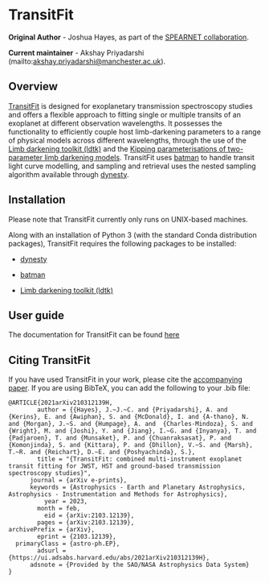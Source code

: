 
# TransitFit

**Original Author** - Joshua Hayes, as part of the [SPEARNET collaboration](mailto:eamonn.kerins@manchester.ac.uk).

**Current maintainer** - Akshay Priyadarshi (mailto:akshay.priyadarshi@manchester.ac.uk).

## Overview
[TransitFit](https://transitfit.readthedocs.io/en/latest/) is designed for exoplanetary transmission spectroscopy studies and offers a flexible approach to fitting single or multiple transits of an exoplanet at different observation wavelengths.  It possesses the functionality to efficiently couple host limb-darkening parameters to a range of physical models across different wavelengths, through the use of the [Limb darkening toolkit (ldtk)](https://github.com/hpparvi/ldtk) and the [Kipping parameterisations of two-parameter limb darkening models](https://arxiv.org/abs/1308.0009). TransitFit uses [batman](https://www.cfa.harvard.edu/~lkreidberg/batman/index.html) to handle transit light curve modelling, and sampling and retrieval uses the nested sampling algorithm available through [dynesty](https://dynesty.readthedocs.io/en/latest/index.html).

<a name="installation"></a>
## Installation

Please note that TransitFit currently only runs on UNIX-based machines.

Along with an installation of Python 3 (with the standard Conda distribution packages), TransitFit requires the following packages to be installed:

- [dynesty](https://dynesty.readthedocs.io/en/latest/index.html)

- [batman](https://www.cfa.harvard.edu/~lkreidberg/batman/index.html)

- [Limb darkening toolkit (ldtk)](https://github.com/hpparvi/ldtk)


<a name="guide"></a>
## User guide
The documentation for TransitFit can be found [here](https://transitfit.readthedocs.io/en/latest/)

<a name="citing"></a>
## Citing TransitFit
If you have used TransitFit in your work, please cite the [accompanying paper](https://ui.adsabs.harvard.edu/abs/2021arXiv210312139H/abstract). If you are using BibTeX, you can add the following to your .bib file:

```
@ARTICLE{2021arXiv210312139H,
        author = {{Hayes}, J.~J.~C. and {Priyadarshi}, A. and {Kerins}, E. and {Awiphan}, S. and {McDonald}, I. and {A-thano}, N. and {Morgan}, J.~S. and {Humpage}, A. and  {Charles-Mindoza}, S. and {Wright}, M. and {Joshi}, Y. and {Jiang}, I.~G. and {Inyanya}, T. and {Padjaroen}, T. and {Munsaket}, P. and {Chuanraksasat}, P. and {Komonjinda}, S. and {Kittara}, P. and {Dhillon}, V.~S. and {Marsh}, T.~R. and {Reichart}, D.~E. and {Poshyachinda}, S.},
        title = "{TransitFit: combined multi-instrument exoplanet transit fitting for JWST, HST and ground-based transmission spectroscopy studies}",
      journal = {arXiv e-prints},
      keywords = {Astrophysics - Earth and Planetary Astrophysics, Astrophysics - Instrumentation and Methods for Astrophysics},
          year = 2023,
        month = feb,
          eid = {arXiv:2103.12139},
        pages = {arXiv:2103.12139},
archivePrefix = {arXiv},
        eprint = {2103.12139},
  primaryClass = {astro-ph.EP},
        adsurl = {https://ui.adsabs.harvard.edu/abs/2021arXiv210312139H},
      adsnote = {Provided by the SAO/NASA Astrophysics Data System}
}
```
